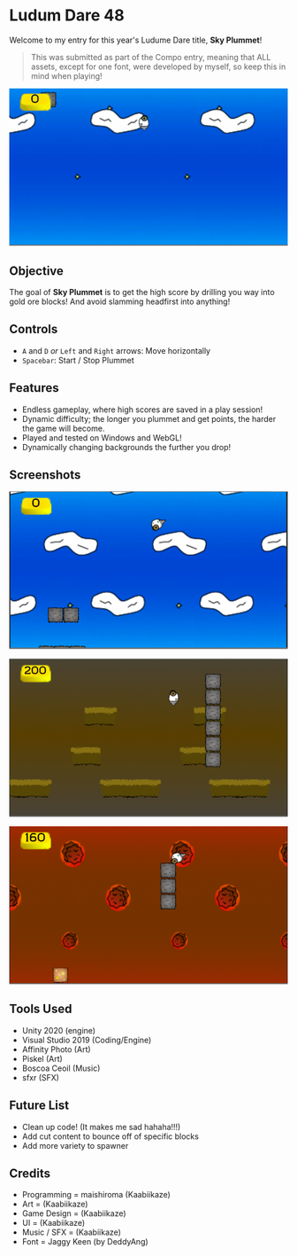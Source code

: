 # Ludum Dare 48

Welcome to my entry for this year's Ludume Dare title, **Sky Plummet**!

> This was submitted as part of the Compo entry, meaning that ALL assets, except for one font, were developed by myself, so keep this in mind when playing!

![demo](./Assets/Gameplay.gif)

## Objective

The goal of **Sky Plummet** is to get the high score by drilling you way into gold ore blocks! And avoid slamming headfirst into anything! 

## Controls

- `A` and `D` _or_ `Left` and `Right` arrows: Move horizontally
- `Spacebar`: Start / Stop Plummet

## Features
- Endless gameplay, where high scores are saved in a play session!
- Dynamic difficulty; the longer you plummet and get points, the harder the game will become.
- Played and tested on Windows and WebGL!
- Dynamically changing backgrounds the further you drop!

## Screenshots

![Gameplay_1](./Assets/Gameplay_1.PNG)

![Gameplay_2](./Assets/Gameplay_2.PNG)

![Gameplay_3](./Assets/Gameplay_3.PNG)

## Tools Used

- Unity 2020 (engine)
- Visual Studio 2019 (Coding/Engine)
- Affinity Photo (Art)
- Piskel (Art)
- Boscoa Ceoil (Music)
- sfxr (SFX)

## Future List

- Clean up code! (It makes me sad hahaha!!!)
- Add cut content to bounce off of specific blocks
- Add more variety to spawner

## Credits

- Programming = maishiroma (Kaabiikaze)
- Art = (Kaabiikaze)
- Game Design = (Kaabiikaze)
- UI = (Kaabiikaze)
- Music / SFX = (Kaabiikaze)
- Font = Jaggy Keen (by DeddyAng)
